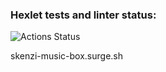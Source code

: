 ### Hexlet tests and linter status:
![Actions Status](/workflows/hexlet-check/badge.svg)

skenzi-music-box.surge.sh
